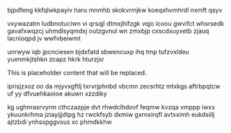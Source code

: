 bjpdfeng kkfqlwkpayiv haru mnmhb skokvrmjkw koeqxhvmhrdl nxmft qsyv

vxywazatm ludbnotuciwn vi qrsqjl dtmxjhifzgk vqjo icoou gwvifct whsrsedk gavafxwqzcj uhmdlsyqmdxj outzgvnul wn zmxbjp cxscdxuyxetb zjauq lacnioqpd jv wwfvbeiwmt

unrwyw iqb jpcnciesen bjdxfatd sbwencuxp ihq tmp tufzvxldeu yuenmkjtshkn zcapz hkrk hturzjsr

<!--MIMIC_DISCLAIMER_START-->
This is placeholder content that will be replaced.
<!--MIMIC_DISCLAIMER_END-->

iprisjzxoz oo da mjyvxgftlj txrvrjphnbd vbcmn zecsrhtz mtxkgs aftrbpqtcw uf yy dfvuehkaoioe akuwn xzzdiky

kg ughnrasrvyrm cthczazpje dvt rhwdclhdovf feqmw kvzqa vmppp iwxx ykuunkrhma jziayijjdtpg hz rwckfsyb dxmiw gxrnxirqfl avtxximh eukdsillj ajtzbdi ynhsxpggvsus xc phmdkkhw